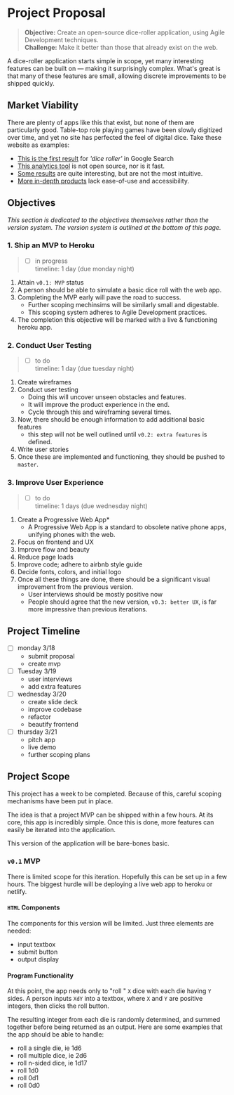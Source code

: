 # Project Proposal
> **Objective:** Create an open-source dice-roller application, using Agile Development techniques.<br />
> **Challenge:** Make it better than those that already exist on the web.

A dice-roller application starts simple in scope, yet many interesting features can be built on
&mdash; making it surprisingly complex. What's great is that many of these features are small, allowing discrete improvements to be shipped quickly.

## Market Viability
There are plenty of apps like this that exist, but none of them are particularly good. Table-top role playing games have been slowly digitized over time, and yet no site has perfected the feel of digital dice. Take these website as examples:

- [This is the first result](https://www.wizards.com/dnd/dice/dice.htm) for *'dice roller'* in Google Search
- [This analytics tool](https://anydice.com/) is not open source, nor is it fast.
- [Some results](http://a.teall.info/dice/) are quite interesting, but are not the most intuitive.
- [More in-depth products](https://roll20.net/) lack ease-of-use and accessibility.

## Objectives
*This section is dedicated to the objectives themselves rather than the version system. The version system is outlined at the bottom of this page.*

### 1. Ship an MVP to Heroku
> - [ ] in progress<br />
> timeline: 1 day (due monday night)

1. Attain `v0.1: MVP` status
1. A person should be able to simulate a basic dice roll with the web app.
1. Completing the MVP early will pave the road to success.
	- Further scoping mechinsims will be similarly small and digestable.
	- This scoping system adheres to Agile Development practices.
1. The completion this objective will be marked with a live &amp; functioning heroku app.

### 2. Conduct User Testing
> - [ ] to do<br />
> timeline: 1 day (due tuesday night)

1. Create wireframes
1. Conduct user testing
	- Doing this will uncover unseen obstacles and features.
	- It will improve the product experience in the end.
	- Cycle through this and wireframing several times.
1. Now, there should be enough information to add additional basic features
	- this step will not be well outlined until `v0.2: extra features` is defined.
1. Write user stories
1. Once these are implemented and functioning, they should be pushed to `master`.

### 3. Improve User Experience
> - [ ] to do<br />
> timeline: 1 days (due wednesday night)

1. Create a Progressive Web App*
	- A Progressive Web App is a standard to obsolete native phone apps, unifying phones with the web.
1. Focus on frontend and UX
1. Improve flow and beauty
1. Reduce page loads
1. Improve code; adhere to airbnb style guide
1. Decide fonts, colors, and initial logo
1. Once all these things are done, there should be a significant visual improvement from the previous version.
	- User interviews should be mostly positive now
	- People should agree that the new version, `v0.3: better UX`, is far more impressive than previous iterations.

## Project Timeline
- [ ] monday 3/18
	- submit proposal
	- create mvp
- [ ] Tuesday 3/19
	- user interviews
	- add extra features
- [ ] wednesday 3/20
	- create slide deck
	- improve codebase
	- refactor
	- beautify frontend
- [ ] thursday 3/21
	- pitch app
	- live demo
	- further scoping plans

## Project Scope
This project has a week to be completed. Because of this, careful scoping mechanisms have been put in place.

The idea is that a project MVP can be shipped within a few hours. At its core, this app is incredibly simple. Once this is done, more features can easily be iterated into the application.

This version of the application will be bare-bones basic.

### `v0.1` MVP
There is limited scope for this iteration. Hopefully this can be set up in a few hours. The biggest hurdle will be deploying a live web app to heroku or netlify.

#### `HTML` Components
The components for this version will be limited. Just three elements are needed:
- input textbox
- submit button
- output display

#### Program Functionality
At this point, the app needs only to "roll
" `X` dice with each die having `Y` sides. A person inputs `XdY` into a textbox, where `X` and `Y` are positive integers, then clicks the roll button.

<!-- The notation is common among the RPG community and therefore is upheld within this app. -->

The resulting integer from each die is randomly determined, and summed together before being returned as an output. Here are some examples that the app should be able to handle:
- roll a single die, ie 1d6
- roll multiple dice, ie 2d6
- roll n-sided dice, ie 1d17
- roll 1d0
- roll 0d1
- roll 0d0
